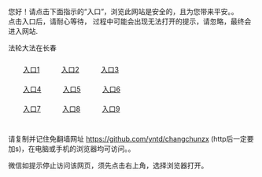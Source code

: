 您好！请点击下面指示的“入口”，浏览此网站是安全的，且为您带来平安。。 <br/>
点击入口后，请耐心等待， 过程中可能会出现无法打开的提示，请忽略，最终会进入网站. </br>

法轮大法在长春<br/>
<div style="padding:10px"><a style="margin:20px" target="_blank" href="https://d38fq7sd5zf79y.cloudfront.net/2Qpsp?isixrnxc" id="ccLink1" rel="nofollow">入口1</a> <a target="_blank" style="margin:20px" href="https://d7l8taqn2r74a.cloudfront.net/2Qpsp?jhrnzxdg" id="ccLink2" rel="nofollow">入口2</a> <a style="margin:20px" target="_blank" href="https://d3riq3rwyur29x.cloudfront.net/2Qpsp?kmlmgq" id="ccLink3" rel="nofollow">入口3</a></div>

<div style="padding:10px" ><a style="margin:20px" target="_blank" href="https://d38fq7sd5zf79y.cloudfront.net/2Qpsp?isixrnxc" id="ccLink4" rel="nofollow">入口4</a> <a style="margin:20px" href="https://d7l8taqn2r74a.cloudfront.net/2Qpsp?jhrnzxdg" target="_blank" id="ccLink5" rel="nofollow">入口5</a> <a style="margin:20px" href="https://d3riq3rwyur29x.cloudfront.net/2Qpsp?kmlmgq" target="_blank" id="ccLink6" rel="nofollow">入口6</a></div>

<div style="padding:10px"><a style="margin:20px" target="_blank" href="https://d38fq7sd5zf79y.cloudfront.net/2Qpsp?isixrnxc" id="ccLink7" rel="nofollow">入口7</a> <a style="margin:20px" href="https://d7l8taqn2r74a.cloudfront.net/2Qpsp?jhrnzxdg" target="_blank" id="ccLink8" rel="nofollow">入口8</a> <a style="margin:20px" target="_blank" href="https://d3riq3rwyur29x.cloudfront.net/2Qpsp?kmlmgq" id="ccLink9" rel="nofollow">入口9</a></div>

<br/>



请复制并记住免翻墙网址 https://github.com/yntd/changchunzx (http后一定要加s)，在电脑或手机的浏览器均可访问。。<br/>

微信如提示停止访问该网页，须先点击右上角，选择浏览器打开。
